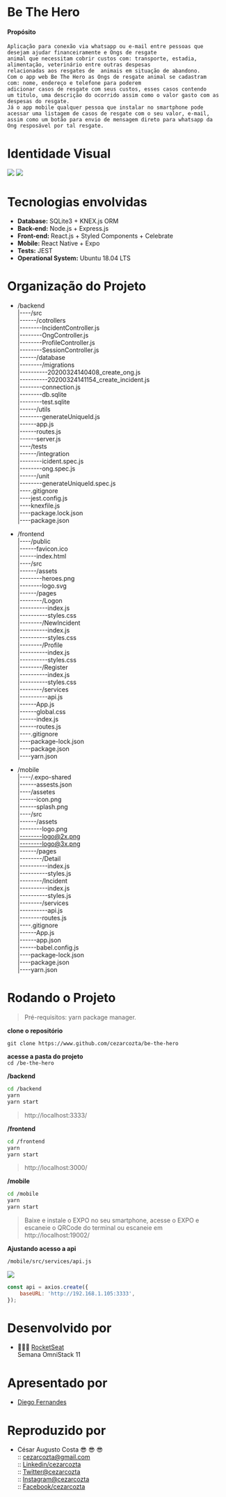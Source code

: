 # Be The Hero
  #### Propósito
    Aplicação para conexão via whatsapp ou e-mail entre pessoas que 
    desejam ajudar financeiramente e Ongs de resgate  
    animal que necessitam cobrir custos com: transporte, estadia, 
    alimentação, veterinário entre outras despesas   
    relacionadas aos resgates de  animais em situação de abandono.  
    Com o app web Be The Hero as Ongs de resgate animal se cadastram 
    com: nome, endereço e telefone para poderem 
    adicionar casos de resgate com seus custos, esses casos contendo 
    um titulo, uma descrição do ocorrido assim como o valor gasto com as 
    despesas do resgate.    
    Já o app mobile qualquer pessoa que instalar no smartphone pode 
    acessar uma listagem de casos de resgate com o seu valor, e-mail, 
    assim como um botão para envio de mensagem direto para whatsapp da 
    Ong resposável por tal resgate.  

# Identidade Visual  

![](https://github.com/cezarcozta/be-the-hero/blob/master/frontend/src/assets/heroes.png?raw=true)
![](https://raw.githubusercontent.com/cezarcozta/be-the-hero/005ca112b95147916c474e48de807f1b2e1a8a22/frontend/src/assets/logo.svg)  

# Tecnologias envolvidas  

  - **Database:** SQLite3 + KNEX.js ORM
  - **Back-end:** Node.js + Express.js
  - **Front-end:** React.js + Styled Components + Celebrate
  - **Mobile:** React Native + Expo
  - **Tests:** JEST  
  - **Operational System:** Ubuntu 18.04 LTS  

# Organização do Projeto
  
- /backend  
|----/src  
|------/cotrollers  
|--------IncidentController.js   
|--------OngController.js   
|--------ProfileController.js  
|--------SessionController.js    
|------/database  
|--------/migrations  
|----------20200324140408_create_ong.js  
|----------20200324141154_create_incident.js  
|--------connection.js  
|--------db.sqlite  
|--------test.sqlite  
|------/utils  
|--------generateUniqueId.js  
|------app.js  
|------routes.js  
|------server.js  
|----/tests  
|------/integration  
|--------icident.spec.js  
|--------ong.spec.js  
|------/unit  
|--------generateUniqueId.spec.js    
|----.gitignore  
|----jest.config.js  
|----knexfile.js  
|----package.lock.json  
|----package.json 
  
- /frontend  
|----/public  
|------favicon.ico  
|------index.html  
|----/src  
|------/assets  
|--------heroes.png   
|--------logo.svg    
|------/pages  
|--------/Logon  
|----------index.js  
|----------styles.css  
|--------/NewIncident   
|----------index.js  
|----------styles.css  
|--------/Profile    
|----------index.js  
|----------styles.css  
|--------/Register  
|----------index.js  
|----------styles.css   
|--------/services    
|----------api.js  
|------App.js  
|------global.css  
|------index.js  
|------routes.js  
|----.gitignore  
|----package-lock.json  
|----package.json    
|----yarn.json 
  
- /mobile  
|----/.expo-shared  
|------assests.json     
|----/assetes   
|------icon.png    
|------splash.png    
|----/src    
|------/assets    
|--------logo.png     
|--------logo@2x.png    
|--------logo@3x.png    
|------/pages    
|--------/Detail    
|----------index.js    
|----------styles.js    
|--------/Incident     
|----------index.js    
|----------styles.js      
|--------/services      
|----------api.js    
|--------routes.js    
|----.gitignore   
|------App.js    
|------app.json    
|------babel.config.js    
|----package-lock.json    
|----package.json    
|----yarn.json     

# Rodando o Projeto  

>Pré-requisitos: yarn package manager.   

**clone o repositório**   

`
git clone https://www.github.com/cezarcozta/be-the-hero  
`  

**acesse a pasta do projeto**  
`
cd /be-the-hero  
`  

**/backend**  

```zsh
cd /backend  
yarn     
yarn start
```  
> http://localhost:3333/  

**/frontend**  

```zsh
cd /frontend  
yarn  
yarn start
```  
> http://localhost:3000/  

**/mobile**  

```zsh
cd /mobile  
yarn
yarn start
```  
> Baixe e instale o EXPO no seu smartphone, acesse o EXPO e escaneie o QRCode do terminal ou escaneie em http://localhost:19002/  

**Ajustando acesso a api**  

```zsh
/mobile/src/services/api.js
```

![](https://github.com/cezarcozta/be-the-hero/blob/master/mobile/src/assests/tela.png)  

```javascript
const api = axios.create({
    baseURL: 'http://192.168.1.105:3333',
});
```  

# Desenvolvido por  

- :rocket::rocket::rocket: [RocketSeat](https://rocketseat.com.br/)  
    Semana OmniStack 11  

# Apresentado por  

- [Diego Fernandes](https://github.com/diego3g)  

# Reproduzido por  

- César Augusto Costa :sunglasses: :sunglasses: :sunglasses:    
:: cezarcozta@gmail.com  
:: [Linkedin/cezarcozta](www.linkedin.com/in/cezarcozta)  
:: [Twitter@cezarcozta](www.twitter.com/cezarcozta)  
:: [Instagram@cezarcozta](www.instagram.com/cezarcozta)  
:: [Facebook/cezarcozta](www.facebook.com/cezarcozta)  
